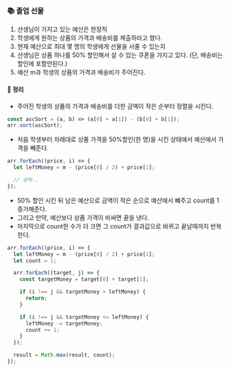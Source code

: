 ### 📚 졸업 선물
1. 선생님이 가지고 있는 예산은 한정적
2. 학생에게 원하는 상품의 가격과 배송비를 제출하라고 했다.
3. 현재 예산으로 최대 몇 명의 학생에게 선물을 사줄 수 있는지
4. 선생님은 상품 하나를 50% 할인해서 살 수 있는 쿠폰을 가지고 있다. (단, 배송비는 할인에 포함안된다.)
5. 예산 m과 학생의 상품의 가격과 배송비가 주어진다.

#### 🎯 정리
- 주어진 학생의 상품의 가격과 배송비를 더한 금액이 작은 순부터 정렬을 시킨다.

```js
const ascSort = (a, b) => (a[0] + a[1]) - (b[0] + b[1]);
arr.sort(ascSort);
```

- 처음 학생부터 차례대로 상품 가격을 50%할인(한 명)을 시킨 상태에서 예산에서 가격을 빼준다.

```js
arr.forEach((price, i) => {
  let leftMoney = m - (price[0] / 2) + price[1];

  // 생략..
});
```

- 50% 할인 시킨 뒤 남은 예산으로 금액이 작은 순으로 예산에서 뺴주고 count를 1 증가해준다.
- 그리고 만약, 예산보다 상품 가격이 비싸면 끝을 낸다.
- 마지막으로 count한 수가 더 크면 그 count가 결과값으로 바뀌고 끝날때까지 반복한다.

```js
arr.forEach((price, i) => {
  let leftMoney = m - (price[0] / 2) + price[1];
  let count = 1;

  arr.forEach((target, j) => {
    const targetMoney = target[0] + target[1];

    if (i !== j && targetMoney > leftMoney) {
      return;
    }

    if (i !== j && targetMoney <= leftMoney) {
      leftMoney -= targetMoney;
      count += 1;
    }
  });

  result = Math.max(result, count);
});
```